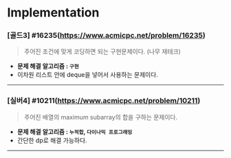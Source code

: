 # Implementation

### [골드3] #16235(https://www.acmicpc.net/problem/16235)

> 주어진 조건에 맞게 코딩하면 되는 구현문제이다. (나무 재테크)

* **문제 해결 알고리즘 : `구현`**
* 이차원 리스트 안에 deque을 넣어서 사용하는 문제이다.

---

### [실버4] #10211(https://www.acmicpc.net/problem/10211)

> 주어진 배열의 maximum subarray의 합을 구하는 문제이다.

* **문제 해결 알고리즘 : ```누적합```, ```다이나믹 프로그래밍```**
* 간단한 dp로 해결 가능하다.

---